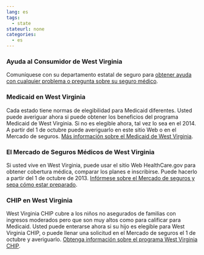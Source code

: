 ```yaml
--- 
lang: es 
tags: 
  - state
stateurl: none 
categories: 
  - es
--- 
```


### Ayuda al Consumidor de West Virginia

Comuníquese con su departamento estatal de seguro para [obtener ayuda con cualquier problema o pregunta sobre su seguro médico](http://insurance.wa.gov/index.html). 

### Medicaid en West Virginia

Cada estado tiene normas  de elegibilidad para Medicaid diferentes.  Usted puede averiguar ahora si puede obtener los beneficios del programa Medicaid de West Virginia. Si no es elegible ahora, tal vez lo sea en el 2014. A partir del 1 de octubre puede averiguarlo en este sitio Web o en el Mercado de seguros. [Más información sobre el Medicaid de West Virginia](http://www.wvinroads.org/inroads/PGM/ASP/SC001.asp). 

###  El Mercado de Seguros Médicos de West Virginia

Si usted vive en West Virginia, puede usar el sitio Web HealthCare.gov para obtener cobertura médica, comparar los planes e inscribirse. Puede hacerlo a partir del 1 de octubre de 2013. [Infórmese sobre el Mercado de seguros y sepa cómo estar preparado](/es/how-can-i-get-ready-to-enroll-in-the-marketplace). 

### CHIP en West Virginia

West Virginia CHIP cubre a los niños no asegurados de familias con ingresos moderados pero que son muy altos como para calificar para Medicaid. Usted puede enterarse ahora si su hijo es elegible para West Virginia CHIP, o puede llenar una solicitud en el Mercado de seguros el 1 de octubre y averiguarlo. [Obtenga información sobre el programa West Virginia CHIP](http://www.chip.wv.gov/Pages/default.aspx).
